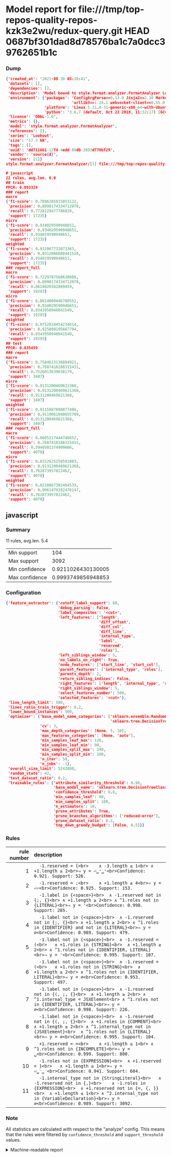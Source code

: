# Model report for file:///tmp/top-repos-quality-repos-kzk3e2wu/redux-query.git HEAD 0687bf301dad8d78576ba1c7a0dcc39762651b1c

### Dump

```json
{'created_at': '2021-08-30 03:28:41',
 'datasets': [],
 'dependencies': [],
 'description': 'Model bound to style.format.analyzer.FormatAnalyzer Lookout analyzer.',
 'environment': {'packages': 'ConfigArgParse==0.13.0 Jinja2==2.10 MarkupSafe==1.1.1 PyStemmer==1.3.0 PyYAML==5.1 Pympler==0.5 SQLAlchemy==1.2.10 SQLAlchemy-Utils==0.33.3 asdf==2.3.2 bblfsh==2.12.7 boto==2.49.0 boto3==1.9.130 botocore==1.12.130 cachetools==2.0.1 certifi==2019.3.9 chardet==3.0.4 clint==0.5.1 docker==3.7.0 docker-pycreds==0.4.0 dulwich==0.19.11 grpcio==1.19.0 grpcio-tools==1.19.0 humanfriendly==4.16.1 humanize==0.5.1 idna==2.8 jmespath==0.9.4 jsonschema==2.6.0 lookout-sdk==0.4.1 lookout-sdk-ml==0.19.0 lookout-style==0.2.0 lz4==2.1.6 modelforge==0.12.1 numpy==1.16.2 packaging==19.0 pandas==0.22.0 pip==19.0.3 protobuf==3.7.0 psycopg2-binary==2.7.5 pygtrie==2.3 pyparsing==2.3.1 python-dateutil==2.8.0 python-igraph==0.7.1.post6 pytz==2019.1 requests==2.21.0 requirements-parser==0.2.0 scikit-learn==0.20.1 scikit-optimize==0.5.2 scipy==1.2.1 semantic-version==2.6.0 setuptools==40.8.0 six==1.12.0 smart-open==1.8.1 sourced-ml==0.8.2 spdx==2.5.0 stringcase==1.2.0 tabulate==0.8.2 tqdm==4.31.1 '
                             'urllib3==1.24.1 websocket-client==0.55.0 xxhash==1.3.0',
                 'platform': 'Linux-5.11.0-31-generic-x86_64-with-Ubuntu-18.04-bionic',
                 'python': '3.6.7 (default, Oct 22 2018, 11:32:17) [GCC 8.2.0]'},
 'license': 'ODbL-1.0',
 'metrics': {},
 'model': 'style.format.analyzer.FormatAnalyzer',
 'references': [],
 'series': 'Lookout',
 'size': '17.3 kB',
 'tags': [],
 'uuid': 'dd711661-12f4-4edd-80db-2893d778bf29',
 'vendor': 'source{d}',
 'version': [1]}
style.format.analyzer.FormatAnalyzer/[1] file:///tmp/top-repos-quality-repos-kzk3e2wu/redux-query.git 0687bf301dad8d78576ba1c7a0dcc39762651b1c

# javascript
22 rules, avg.len. 6.0
## train
PPCR: 0.893329
### report
macro
{'f1-score': 0.7896205015053122,
 'precision': 0.8098174334712078,
 'recall': 0.7728229477786839,
 'support': 17235}
micro
{'f1-score': 0.934029590948651,
 'precision': 0.934029590948651,
 'recall': 0.934029590948651,
 'support': 17235}
weighted
{'f1-score': 0.932067732073363,
 'precision': 0.9312086688441528,
 'recall': 0.934029590948651,
 'support': 17235}
### report_full
macro
{'f1-score': 0.7229787568630088,
 'precision': 0.8098174334712078,
 'recall': 0.6624826562869459,
 'support': 19293}
micro
{'f1-score': 0.8814060446780552,
 'precision': 0.934029590948651,
 'recall': 0.8343958948841549,
 'support': 19293}
weighted
{'f1-score': 0.8752818454234614,
 'precision': 0.925808195667794,
 'recall': 0.8343958948841549,
 'support': 19293}
## test
PPCR: 0.835459
### report
macro
{'f1-score': 0.7584613136884921,
 'precision': 0.7687418288315431,
 'recall': 0.7526013639638179,
 'support': 3407}
micro
{'f1-score': 0.9131200469621368,
 'precision': 0.9131200469621368,
 'recall': 0.9131200469621368,
 'support': 3407}
weighted
{'f1-score': 0.9115987898877486,
 'precision': 0.9119661848655789,
 'recall': 0.9131200469621368,
 'support': 3407}
### report_full
macro
{'f1-score': 0.6605217444746652,
 'precision': 0.7687418288315431,
 'recall': 0.5948501374909806,
 'support': 4078}
micro
{'f1-score': 0.8312625250501003,
 'precision': 0.9131200469621368,
 'recall': 0.762873957822462,
 'support': 4078}
weighted
{'f1-score': 0.8218867302464533,
 'precision': 0.9061479282476147,
 'recall': 0.762873957822462,
 'support': 4078}
```

## javascript
### Summary
11 rules, avg.len. 5.4

| | |
|-|-|
|Min support|104|
|Max support|3092|
|Min confidence|0.9211026430130005|
|Max confidence|0.9993749856948853|

### Configuration

```json
{'feature_extractor': {'cutoff_label_support': 80,
                       'debug_parsing': False,
                       'label_composites': '<cut>',
                       'left_features': ['length',
                                         'diff_offset',
                                         'diff_col',
                                         'diff_line',
                                         'internal_type',
                                         'label',
                                         'reserved',
                                         'roles'],
                       'left_siblings_window': 5,
                       'no_labels_on_right': True,
                       'node_features': ['start_line', 'start_col'],
                       'parent_features': ['internal_type', 'roles'],
                       'parents_depth': 2,
                       'return_sibling_indices': False,
                       'right_features': ['length', 'internal_type', 'reserved', 'roles'],
                       'right_siblings_window': 5,
                       'select_features_number': 500,
                       'selected_features': '<cut>'},
 'line_length_limit': 500,
 'lines_ratio_train_trigger': 0.2,
 'lower_bound_instances': 500,
 'optimizer': {'base_model_name_categories': ['sklearn.ensemble.RandomForestClassifier',
                                              'sklearn.tree.DecisionTreeClassifier'],
               'cv': 3,
               'max_depth_categories': [None, 5, 10],
               'max_features_categories': [None, 'auto'],
               'min_samples_leaf_max': 120,
               'min_samples_leaf_min': 90,
               'min_samples_split_max': 240,
               'min_samples_split_min': 180,
               'n_iter': 50,
               'n_jobs': -1},
 'overall_size_limit': 5242880,
 'random_state': 42,
 'test_dataset_ratio': 0.2,
 'trainable_rules': {'attribute_similarity_threshold': 0.98,
                     'base_model_name': 'sklearn.tree.DecisionTreeClassifier',
                     'confidence_threshold': 0.8,
                     'min_samples_leaf': 90,
                     'min_samples_split': 180,
                     'n_estimators': 10,
                     'prune_attributes': True,
                     'prune_branches_algorithms': ['reduced-error'],
                     'prune_dataset_ratio': 0.2,
                     'top_down_greedy_budget': [False, 0.5]}}
```

### Rules

| rule number | description |
|----:|:-----|
| 1 | `  -1.reserved = {<br>	∧ -3.length ≤ 1<br>	∧ +1.length ≥ 2<br>⇒ y = ⏎␣⁺␣⁺<br>Confidence: 0.921. Support: 526.` |
| 2 | `  -1.reserved = ;<br>	∧ +1.length ≤ 4<br>⇒ y = ⏎⏎<br>Confidence: 0.925. Support: 153.` |
| 3 | `  -1.label in {<space>}<br>	∧ -1.reserved not in {;, {}<br>	∧ +1.length ≥ 2<br>	∧ ^1.roles not in {LITERAL}<br>⇒ y = '<br>Confidence: 0.998. Support: 285.` |
| 4 | `  -1.label not in {<space>}<br>	∧ -1.reserved not in {;, {}<br>	∧ +1.length ≥ 2<br>	∧ ^1.roles in {IDENTIFIER} and not in {LITERAL}<br>⇒ y = ∅<br>Confidence: 0.989. Support: 479.` |
| 5 | `  -1.label not in {<space>}<br>	∧ -1.reserved = (<br>	∧ +1.roles in {STRING}<br>	∧ +1.length ≥ 2<br>	∧ ^1.roles not in {IDENTIFIER, LITERAL}<br>⇒ y = '<br>Confidence: 0.995. Support: 107.` |
| 6 | `  -1.label not in {<space>}<br>	∧ -1.reserved = (<br>	∧ +1.roles not in {STRING}<br>	∧ +1.length ≥ 2<br>	∧ ^1.roles not in {IDENTIFIER, LITERAL}<br>⇒ y = ∅<br>Confidence: 0.953. Support: 497.` |
| 7 | `  -1.label not in {<space>}<br>	∧ -1.reserved not in {(, ;, {}<br>	∧ +1.length ≥ 2<br>	∧ ^1.internal_type = JSXElement<br>	∧ ^1.roles not in {IDENTIFIER, LITERAL}<br>⇒ y = ∅<br>Confidence: 0.998. Support: 226.` |
| 8 | `  -1.label not in {<space>}<br>	∧ -1.reserved not in {(, ;, {}<br>	∧ +1.roles in {COMMENT}<br>	∧ +1.length ≥ 2<br>	∧ ^1.internal_type not in {JSXElement}<br>	∧ ^1.roles not in {LITERAL}<br>⇒ y = ∅<br>Confidence: 0.995. Support: 104.` |
| 9 | `  +1.reserved = =<br>	∧ +1.length ≤ 1<br>	∧ ^1.roles not in {INCOMPLETE}<br>⇒ y = ␣<br>Confidence: 0.999. Support: 800.` |
| 10 | `  -1.roles not in {EXPRESSION}<br>	∧ +1.reserved = }<br>	∧ +1.length ≤ 1<br>⇒ y = ⏎␣⁻␣⁻<br>Confidence: 0.941. Support: 604.` |
| 11 | `  -1.internal_type not in {StringLiteral}<br>	∧ -1.reserved not in {,}<br>	∧ -1.roles in {EXPRESSION}<br>	∧ +1.reserved not in {=, {, }}<br>	∧ +1.length ≤ 1<br>	∧ ^2.internal_type not in {VariableDeclaration}<br>⇒ y = ∅<br>Confidence: 0.989. Support: 3092.` |

### Note
All statistics are calculated with respect to the "analyze" config. This means that the rules were filtered by
`confidence_threshold` and `support_threshold` values.

<details>
    <summary>Machine-readable report</summary>
```json
{"javascript": {"avg_rule_len": 5.363636363636363, "max_conf": 0.9993749856948853, "max_support": 3092, "min_conf": 0.9211026430130005, "min_support": 104, "num_rules": 11}}
```
</details>
